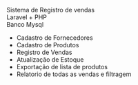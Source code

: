 Sistema de Registro de vendas<br>
Laravel + PHP<br>
Banco Mysql<br>

- Cadastro de Fornecedores<br>
- Cadastro de Produtos<br>
- Registro de Vendas<br>
- Atualização de Estoque<br>
- Exportação de lista de produtos<br>
- Relatorio de todas as vendas e filtragem<br>
